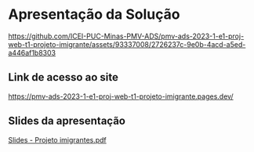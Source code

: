 # Apresentação da Solução


https://github.com/ICEI-PUC-Minas-PMV-ADS/pmv-ads-2023-1-e1-proj-web-t1-projeto-imigrante/assets/93337008/2726237c-9e0b-4acd-a5ed-a446af1b8303


## Link de acesso ao site
https://pmv-ads-2023-1-e1-proj-web-t1-projeto-imigrante.pages.dev/


## Slides da apresentação

[Slides - Projeto imigrantes.pdf](https://github.com/ICEI-PUC-Minas-PMV-ADS/pmv-ads-2023-1-e1-proj-web-t1-projeto-imigrante/files/11927295/Slides.-.Projeto.imigrantes.pdf)
